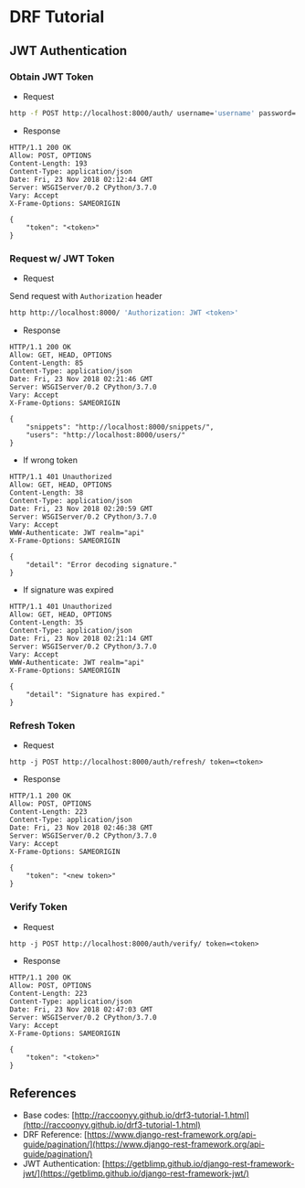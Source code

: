 # DRF Tutorial

## JWT Authentication

### Obtain JWT Token
* Request
```bash
http -f POST http://localhost:8000/auth/ username='username' password='password'
```
* Response
```
HTTP/1.1 200 OK
Allow: POST, OPTIONS
Content-Length: 193
Content-Type: application/json
Date: Fri, 23 Nov 2018 02:12:44 GMT
Server: WSGIServer/0.2 CPython/3.7.0
Vary: Accept
X-Frame-Options: SAMEORIGIN

{
    "token": "<token>"
}
```

### Request w/ JWT Token
* Request

Send request with `Authorization` header 

```bash
http http://localhost:8000/ 'Authorization: JWT <token>'
```

* Response
```
HTTP/1.1 200 OK
Allow: GET, HEAD, OPTIONS
Content-Length: 85
Content-Type: application/json
Date: Fri, 23 Nov 2018 02:21:46 GMT
Server: WSGIServer/0.2 CPython/3.7.0
Vary: Accept
X-Frame-Options: SAMEORIGIN

{
    "snippets": "http://localhost:8000/snippets/",
    "users": "http://localhost:8000/users/"
}
```

* If wrong token
```
HTTP/1.1 401 Unauthorized
Allow: GET, HEAD, OPTIONS
Content-Length: 38
Content-Type: application/json
Date: Fri, 23 Nov 2018 02:20:59 GMT
Server: WSGIServer/0.2 CPython/3.7.0
Vary: Accept
WWW-Authenticate: JWT realm="api"
X-Frame-Options: SAMEORIGIN

{
    "detail": "Error decoding signature."
}
```

* If signature was expired
```
HTTP/1.1 401 Unauthorized
Allow: GET, HEAD, OPTIONS
Content-Length: 35
Content-Type: application/json
Date: Fri, 23 Nov 2018 02:21:14 GMT
Server: WSGIServer/0.2 CPython/3.7.0
Vary: Accept
WWW-Authenticate: JWT realm="api"
X-Frame-Options: SAMEORIGIN

{
    "detail": "Signature has expired."
}
```

### Refresh Token
* Request
```
http -j POST http://localhost:8000/auth/refresh/ token=<token>
```

* Response
```
HTTP/1.1 200 OK
Allow: POST, OPTIONS
Content-Length: 223
Content-Type: application/json
Date: Fri, 23 Nov 2018 02:46:38 GMT
Server: WSGIServer/0.2 CPython/3.7.0
Vary: Accept
X-Frame-Options: SAMEORIGIN

{
    "token": "<new token>"
}
```

### Verify Token
* Request
```
http -j POST http://localhost:8000/auth/verify/ token=<token>
```

* Response
```
HTTP/1.1 200 OK
Allow: POST, OPTIONS
Content-Length: 223
Content-Type: application/json
Date: Fri, 23 Nov 2018 02:47:03 GMT
Server: WSGIServer/0.2 CPython/3.7.0
Vary: Accept
X-Frame-Options: SAMEORIGIN

{
    "token": "<token>"
}
```

## References
* Base codes: [http://raccoonyy.github.io/drf3-tutorial-1.html](http://raccoonyy.github.io/drf3-tutorial-1.html)
* DRF Reference: [https://www.django-rest-framework.org/api-guide/pagination/](https://www.django-rest-framework.org/api-guide/pagination/)
* JWT Authentication: [https://getblimp.github.io/django-rest-framework-jwt/](https://getblimp.github.io/django-rest-framework-jwt/)